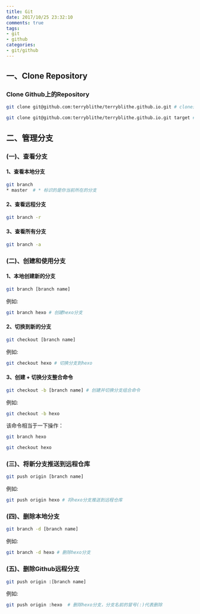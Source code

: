 ```yaml
---
title: Git
date: 2017/10/25 23:32:10
comments: true
tags: 
- git
- github
categories:
- git/github
---
```


## 一、Clone Repository

### Clone Github上的Repository

``` bash
git clone git@github.com:terryblithe/terryblithe.github.io.git # clone到当前目录下

git clone git@github.com:terryblithe/terryblithe.github.io.git target # 指定clone到目标目录下
```

## 二、管理分支

### (一)、查看分支

#### 1、查看本地分支

``` bash
git branch
* master  # * 标识的是你当前所在的分支
```

<!-- more -->

#### 2、查看远程分支

``` bash
git branch -r
```

#### 3、查看所有分支

``` bash
git branch -a
```

### (二)、创建和使用分支

#### 1、本地创建新的分支

``` bash
git branch [branch name]
```
例如:
``` bash
git branch hexo # 创建hexo分支
```

#### 2、切换到新的分支
``` bash
git checkout [branch name]
```
例如:
``` bash
git checkout hexo # 切换分支到hexo
```

#### 3、创建 + 切换分支整合命令
``` bash
git checkout -b [branch name] # 创建并切换分支组合命令
```
例如:
``` bash
git checkout -b hexo
```
该命令相当于一下操作：
``` bash
git branch hexo

git checkout hexo
```

### (三)、将新分支推送到远程仓库
``` bash
git push origin [branch name]
```
例如:
``` bash
git push origin hexo # 将hexo分支推送到远程仓库
```

### (四)、删除本地分支
``` bash
git branch -d [branch name]
```
例如:
``` bash
git branch -d hexo # 删除hexo分支
```

### (五)、删除Github远程分支
``` bash
git push origin :[branch name]
```
例如:
``` bash
git push origin :hexo  # 删除hexo分支，分支名前的冒号(:)代表删除
```

